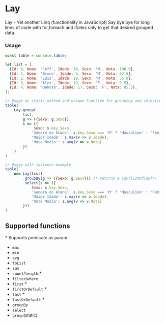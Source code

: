 # Lay
Lay - Yet another Linq (functionality in JavaScript)
Say bye bye for long lines of code with for,foreach and if/eles only to get that desired grouped data.
### Usage
```javascript
const table = console.table;

let list = [
  {Id: 0, Nome: 'Jeff', Idade: 10, Sexo: 'M', Nota: 100.0},
  {Id: 1, Nome: 'Bruno', Idade: 5, Sexo: 'M', Nota: 52.5},
  {Id: 2, Nome: 'Luis', Idade: 19, Sexo: 'M', Nota: 35.0},
  {Id: 3, Nome: 'Alex', Idade: 12, Sexo: 'F', Nota: 9.5},
  {Id: 4, Nome: 'Dakota', Idade: 17, Sexo: 'F', Nota: 85.5},
];

// Usage as static method and unique function for grouping and selecting
table(
    Lay.group(
        list,
        g => ({Sexo: g.Sexo}),
        s => ({
             Sexo: s.key.Sexo,
            'Genero do Aluno': s.key.Sexo === 'M' ? 'Masculino' : 'Feminino',
            'Maior Idade': s.max(v => v.Idade),
            'Nota Media': s.avg(v => v.Nota)
        })
    )
)

// Usage with instance example
table(
    new Lay(list)
        .groupBy(g => ({Sexo: g.Sexo})) /* returns a Lay(listOfLay)*/
        .select(s => ({
            Sexo: s.key.Sexo,
            'Genero do Aluno': s.key.Sexo === 'M' ? 'Masculino' : 'Feminino',
            'Maior Idade': s.max(v => v.Idade),
            'Nota Media': s.avg(v => v.Nota)
        }))
)
```

## Supported functions
\* Supports predicate as param <br/>
* `max`
* `min`
* `avg`
* `toList`
* `sum`
* `count`/`length` \*
* `filter`/`where`
* `first` \*
* `firstOrDefault` \*
* `last` \*
* `lastOrDefault` \*
* `groupBy`
* `select`
* `group`(static)
